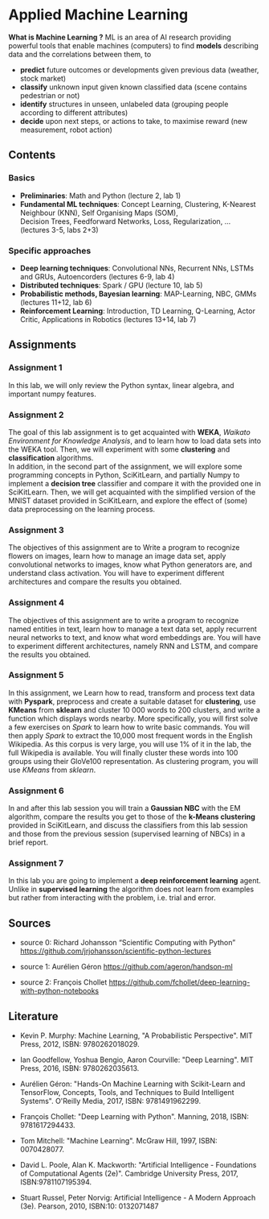 # Applied Machine Learning
**What is Machine Learning ?** ML is an area of AI research providing powerful tools that enable machines (computers) to find 
**models** describing data and the correlations between them, to
* **predict** future outcomes or developments given previous data (weather, stock market)
* **classify** unknown input given known classified data (scene contains pedestrian or not) 
* **identify** structures in unseen, unlabeled data (grouping people according to different attributes)
* **decide** upon next steps, or actions to take, to maximise reward (new measurement, robot action)

## Contents
### Basics
* **Preliminaries**: Math and Python (lecture 2, lab 1)
* **Fundamental ML techniques**:  Concept Learning, Clustering, K-Nearest Neighbour (KNN), Self Organising Maps (SOM), <br>
 Decision Trees, Feedforward Networks, Loss, Regularization, … (lectures 3-5, labs 2+3)
### Specific approaches
* **Deep learning techniques**: Convolutional NNs, Recurrent NNs, LSTMs and GRUs, Autoencorders (lectures 6-9, lab 4)
* **Distributed techniques**: Spark / GPU (lecture 10, lab 5)
* **Probabilistic methods, Bayesian learning**: MAP-Learning, NBC, GMMs (lectures 11+12, lab 6)
* **Reinforcement Learning**: Introduction, TD Learning, Q-Learning, Actor Critic, Applications in Robotics (lectures 13+14, lab 7)

## Assignments
### Assignment 1
 In this lab, we will only review the Python syntax, linear algebra, and important numpy features.
### Assignment 2
The goal of this lab assignment is to get acquainted with **WEKA**, *Waikato Environment for Knowledge Analysis*, and to learn how to load data sets into the WEKA tool. Then, we will experiment with some **clustering** and **classification** algorithms. <br>
In addition, in the second part of the assignment, we will explore some programming concepts in Python, SciKitLearn, and partially Numpy to implement a **decision tree** classifier and compare it with the provided one in SciKitLearn. Then, we will get acquainted with the simplified version of the MNIST dataset provided in SciKitLearn, and explore the effect of (some) data preprocessing on the learning process.
### Assignment 3
The objectives of this assignment are to Write a program to recognize flowers on images, learn how to manage an image data set, apply convolutional networks to images, know what Python generators are, and understand class activation. You will have to experiment different architectures and compare the results you obtained.
### Assignment 4
The objectives of this assignment are to write a program to recognize named entities in text, learn how to manage a text data set, apply recurrent neural networks to text, and know what word embeddings are. You will have to experiment different architectures, namely RNN and LSTM, and compare the results you obtained.
### Assignment 5
In this assignment, we Learn how to read, transform and process text data with **Pyspark**, preprocess and create a suitable dataset for **clustering**, use **KMeans** from **sklearn** and cluster 10 000 words to 200 clusters, and write a function which displays words nearby. More specifically, you will first solve a few exercises on *Spark* to learn how to write basic commands. You will then apply *Spark* to extract the 10,000 most frequent words in the English Wikipedia. As this corpus is very large, you will use 1% of it in the lab, the full Wikipedia is available. You will finally cluster these words into 100 groups using their GloVe100 representation. As clustering program, you will use *KMeans* from *sklearn*.
### Assignment 6
In and after this lab session you will train a **Gaussian NBC** with the EM algorithm, compare the results you get to those of the **k-Means clustering** provided in SciKitLearn, and discuss the classifiers from this lab session and those from the previous session (supervised learning of NBCs) in a brief report.

### Assignment 7
In this lab you are going to implement a **deep reinforcement learning** agent. Unlike in **supervised learning** the algorithm does not learn from examples but rather from interacting with the problem, i.e. trial and error.

## Sources
* source 0: Richard Johansson “Scientific Computing with Python” <br>
 https://github.com/jrjohansson/scientific-python-lectures

* source 1: Aurélien Géron https://github.com/ageron/handson-ml
* source 2: François Chollet https://github.com/fchollet/deep-learning-with-python-notebooks

## Literature
* Kevin P. Murphy: Machine Learning, "A Probabilistic Perspective". MIT Press, 2012, ISBN: 9780262018029.
* Ian Goodfellow, Yoshua Bengio, Aaron Courville: "Deep Learning". MIT Press, 2016, ISBN: 
9780262035613.
* Aurélien Géron: "Hands-On Machine Learning with Scikit-Learn and TensorFlow, Concepts, Tools, and Techniques to Build Intelligent Systems". O'Reilly Media, 2017, ISBN: 9781491962299.

* François Chollet: "Deep Learning with Python". Manning, 2018, ISBN: 9781617294433.
* Tom Mitchell: "Machine Learning". McGraw Hill, 1997, ISBN: 0070428077.
* David L. Poole, Alan K. Mackworth: "Artificial Intelligence - Foundations of Computational Agents (2e)". Cambridge University Press, 2017, ISBN:9781107195394.

* Stuart Russel, Peter Norvig: Artificial Intelligence - A Modern Approach (3e). Pearson, 2010, ISBN:10: 0132071487
